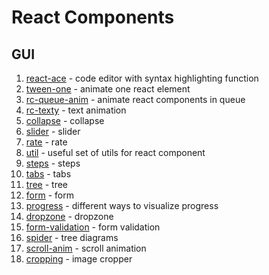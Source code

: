 
# React Components

## GUI
1. [react-ace](https://github.com/securingsincity/react-ace) - code editor with syntax highlighting function
2. [tween-one](https://github.com/react-component/tween-one) - animate one react element
3. [rc-queue-anim](https://github.com/react-component/queue-anim) - animate react components in queue
4. [rc-texty](https://github.com/react-component/texty) - text animation
5. [collapse](https://github.com/react-component/collapse) - collapse
6. [slider](https://github.com/react-component/slider) - slider
7. [rate](https://github.com/react-component/rate) - rate
8. [util](https://github.com/react-component/util) - useful set of utils for react component
9. [steps](http://react-component.github.io/steps/) - steps
10. [tabs](http://react-component.github.io/tabs/) - tabs
11. [tree](https://github.com/react-component/tree) - tree
12. [form](https://github.com/react-component/form) - form
13. [progress](https://github.com/react-component/progress) - different ways to visualize progress
14. [dropzone](https://github.com/react-component/dropzone) - dropzone
15. [form-validation](https://github.com/react-component/form-validation) - form validation
16. [spider](https://github.com/react-component/spider) - tree diagrams
17. [scroll-anim](https://github.com/react-component/scroll-anim) - scroll animation
18. [cropping](https://github.com/react-component/cropping) - image cropper

